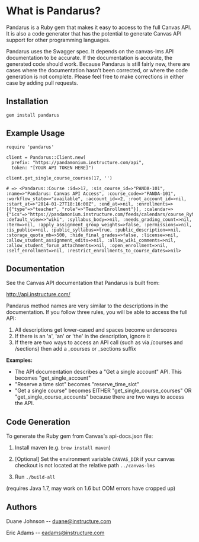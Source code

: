 What is Pandarus?
=================

Pandarus is a Ruby gem that makes it easy to access to the full Canvas API. It is also a code generator that has the potential to generate Canvas API support for other programming languages.

Pandarus uses the Swagger spec. It depends on the canvas-lms API documentation to be accurate. If the documentation is accurate, the generated code should work. Because Pandarus is still fairly new, there are cases where the documentation hasn't been corrected, or where the code generation is not complete. Please feel free to make corrections in either case by adding pull requests.

Installation
------------

```
gem install pandarus
```

Example Usage
-------------

```
require 'pandarus'

client = Pandarus::Client.new(
  prefix: "https://pandamonium.instructure.com/api",
  token: "[YOUR API TOKEN HERE]")

client.get_single_course_courses(17, '')

# => <Pandarus::Course :id=>17, :sis_course_id=>"PANDA-101", :name=>"Pandarus: Canvas API Access", :course_code=>"PANDA-101", :workflow_state=>"available", :account_id=>2, :root_account_id=>nil, :start_at=>"2014-01-27T18:16:00Z", :end_at=>nil, :enrollments=>[{"type"=>"teacher", "role"=>"TeacherEnrollment"}], :calendar=>{"ics"=>"https://pandamonium.instructure.com/feeds/calendars/course_RyNBDB2Rtt5rxd9koFq3QbAxx1AqCimyN6xWYEmW.ics"}, :default_view=>"wiki", :syllabus_body=>nil, :needs_grading_count=>nil, :term=>nil, :apply_assignment_group_weights=>false, :permissions=>nil, :is_public=>nil, :public_syllabus=>true, :public_description=>nil, :storage_quota_mb=>500, :hide_final_grades=>false, :license=>nil, :allow_student_assignment_edits=>nil, :allow_wiki_comments=>nil, :allow_student_forum_attachments=>nil, :open_enrollment=>nil, :self_enrollment=>nil, :restrict_enrollments_to_course_dates=>nil>
```


Documentation
-------------

See the Canvas API documentation that Pandarus is built from:

http://api.instructure.com/

Pandarus method names are very similar to the descriptions in the documentation. If you follow three rules, you will be able to access the full API:

1. All descriptions get lower-cased and spaces become underscores
2. If there is an 'a', 'an' or 'the' in the description, ignore it
3. If there are two ways to access an API call (such as via /courses and /sections) then add a _courses or _sections suffix

**Examples:**

- The API documentation describes a "Get a single account" API. This becomes "get_single_account"
- "Reserve a time slot" becomes "reserve_time_slot"
- "Get a single course" becomes EITHER "get_single_course_courses" OR "get_single_course_accounts" because there are two ways to access the API.

Code Generation
---------------

To generate the Ruby gem from Canvas's api-docs.json file:

1. Install maven (e.g. ```brew install maven```)

2. [Optional] Set the environment variable `CANVAS_DIR` if your canvas checkout is not located at the relative path `../canvas-lms`

3. Run ```./build-all```

(requires Java 1.7, may work on 1.6 but OOM errors have cropped up)

Authors
-------

Duane Johnson -- duane@instructure.com

Eric Adams -- eadams@instructure.com

